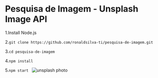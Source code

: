 # Pesquisa de Imagem - Unsplash Image API 


1.Install Node.js

2.```git clone https://github.com/ronaldsilva-ti/pesquisa-de-imagem.git```

3.```cd pesquisa-de-imagem```

4.```npm install```

5.```npm start ```
![unsplash photo](https://user-images.githubusercontent.com/57809579/89940600-235aab00-dbf0-11ea-89c2-78581762e27f.png)
